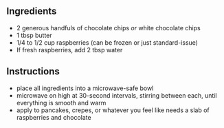 ## Ingredients

- 2 generous handfuls of chocolate chips _or_ white chocolate chips
- 1 tbsp butter
- 1/4 to 1/2 cup raspberries (can be frozen or just standard-issue)
- If fresh raspberries, add 2 tbsp water

## Instructions

- place all ingredients into a microwave-safe bowl
- microwave on high at 30-second intervals, stirring between each, until
everything is smooth and warm
- apply to pancakes, crepes, or whatever you feel like needs a slab of
raspberries and chocolate

